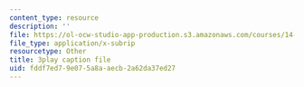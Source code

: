 ```yaml
---
content_type: resource
description: ''
file: https://ol-ocw-studio-app-production.s3.amazonaws.com/courses/14-01-principles-of-microeconomics-fall-2018/fddf7ed79e075a8aaecb2a62da37ed27_jsiCft5v2dk.vtt
file_type: application/x-subrip
resourcetype: Other
title: 3play caption file
uid: fddf7ed7-9e07-5a8a-aecb-2a62da37ed27
---
```

